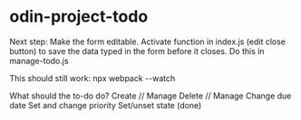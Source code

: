 # odin-project-todo

Next step: Make the form editable.
Activate function in index.js (edit close button) to save the data typed in the form before it closes. Do this in manage-todo.js 


This should still work: 
npx webpack --watch


What should the to-do do? 
Create // Manage
Delete // Manage
Change due date
Set and change priority
Set/unset state (done)


